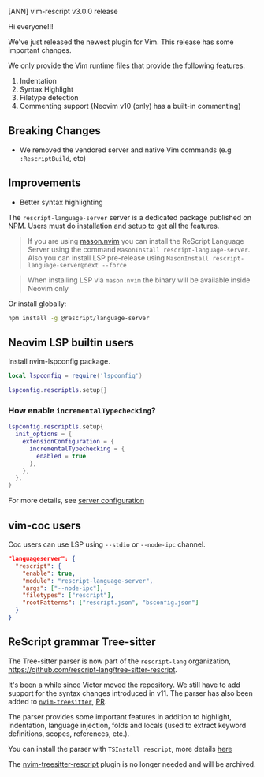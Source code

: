 [ANN] vim-rescript v3.0.0 release

Hi everyone!!!

We've just released the newest plugin for Vim. This release has some important changes.

We only provide the Vim runtime files that provide the following features:

1. Indentation
2. Syntax Highlight
3. Filetype detection
4. Commenting support (Neovim v10 (only) has a built-in commenting)

## Breaking Changes

- We removed the vendored server and native Vim commands (e.g `:RescriptBuild`, etc)

## Improvements

- Better syntax highlighting

The `rescript-language-server` server is a dedicated package published on NPM. Users must do
installation and setup to get all the features.

> If you are using [mason.nvim](https://github.com/williamboman/mason.nvim) you can install the ReScript Language Server using the command `MasonInstall rescript-language-server`. Also you can install LSP pre-release using `MasonInstall rescript-language-server@next --force`

> When installing LSP via `mason.nvim` the binary will be available inside Neovim only

Or install globally:

```sh
npm install -g @rescript/language-server
```

## Neovim LSP builtin users

Install nvim-lspconfig package.

```lua
local lspconfig = require('lspconfig')

lspconfig.rescriptls.setup{}
```

### How enable `incrementalTypechecking`?

```lua
lspconfig.rescriptls.setup{
  init_options = {
    extensionConfiguration = {
      incrementalTypechecking = {
        enabled = true
      },
    },
  },
}
```

For more details, see [server configuration](https://github.com/neovim/nvim-lspconfig/blob/master/doc/server_configurations.md#rescriptls)

## vim-coc users

Coc users can use LSP using `--stdio` or `--node-ipc` channel.

```json
"languageserver": {
  "rescript": {
    "enable": true,
    "module": "rescript-language-server",
    "args": ["--node-ipc"],
    "filetypes": ["rescript"],
    "rootPatterns": ["rescript.json", "bsconfig.json"]
  }
}
```

## ReScript grammar Tree-sitter

The Tree-sitter parser is now part of the `rescript-lang` organization, https://github.com/rescript-lang/tree-sitter-rescript.

It's been a while since Victor moved the repository. We still have to add support for the syntax changes introduced in v11. The parser has also been added to [`nvim-treesitter`](https://github.com/nvim-treesitter/nvim-treesitter), [PR](https://github.com/nvim-treesitter/nvim-treesitter/pull/6671).

The parser provides some important features in addition to highlight, indentation, language injection, folds and locals (used to extract keyword definitions, scopes, references, etc.).

You can install the parser with `TSInstall rescript`, more details [here](https://github.com/nvim-treesitter/nvim-treesitter?tab=readme-ov-file#modules)

The [nvim-treesitter-rescript](https://github.com/rescript-lang/nvim-treesitter-rescript) plugin is no longer needed and will be archived.
